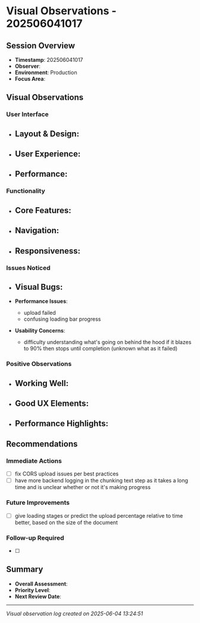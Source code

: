 # Visual Observations - 202506041017

## Session Overview
- **Timestamp**: 202506041017
- **Observer**: 
- **Environment**: Production
- **Focus Area**: 

## Visual Observations

### User Interface
- **Layout & Design**:
  - 

- **User Experience**:
  - 

- **Performance**:
  - 

### Functionality
- **Core Features**:
  - 

- **Navigation**:
  - 

- **Responsiveness**:
  - 

### Issues Noticed
- **Visual Bugs**:
  - 

- **Performance Issues**:
  - upload failed
  - confusing loading bar progress

- **Usability Concerns**:
  - difficulty understanding what's going on behind the hood if it blazes to 90% then stops until completion (unknown what as it failed)

### Positive Observations
- **Working Well**:
  - 

- **Good UX Elements**:
  - 

- **Performance Highlights**:
  - 

## Recommendations

### Immediate Actions
- [ ] fix CORS upload issues per best practices
- [ ] have more backend logging in the chunking text step as it takes a long time and is unclear whether or not it's making progress

### Future Improvements
- [ ] give loading stages or predict the upload percentage relative to time better, based on the size of the document

### Follow-up Required
- [ ] 

## Summary
- **Overall Assessment**: 
- **Priority Level**: 
- **Next Review Date**: 

---
*Visual observation log created on 2025-06-04 13:24:51*
